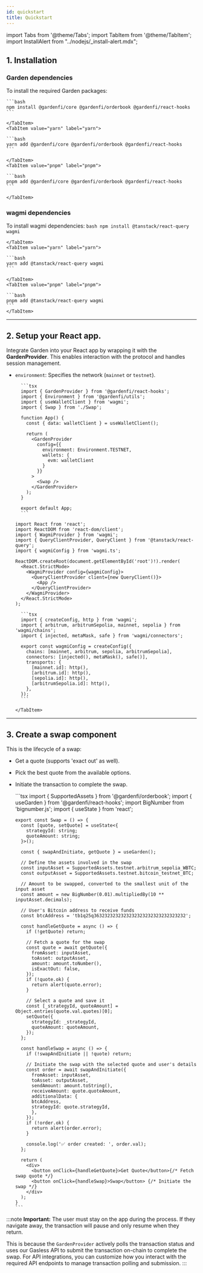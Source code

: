 ```yaml
---
id: quickstart
title: Quickstart
---
```


import Tabs from '@theme/Tabs';
import TabItem from '@theme/TabItem';
import InstallAlert from "../nodejs/\_install-alert.mdx";

## 1. Installation

<InstallAlert/>

### Garden dependencies

To install the required Garden packages:
<Tabs>
<TabItem value="npm" label="npm">

    ```bash
    npm install @gardenfi/core @gardenfi/orderbook @gardenfi/react-hooks
    ```

    </TabItem>
    <TabItem value="yarn" label="yarn">

    ```bash
    yarn add @gardenfi/core @gardenfi/orderbook @gardenfi/react-hooks
    ```

    </TabItem>
    <TabItem value="pnpm" label="pnpm">

    ```bash
    pnpm add @gardenfi/core @gardenfi/orderbook @gardenfi/react-hooks
    ```

    </TabItem>

</Tabs>

### wagmi dependencies

To install wagmi dependencies:
<Tabs>
<TabItem value="npm" label="npm">
    ```bash
      npm install @tanstack/react-query wagmi
    ```

    </TabItem>
    <TabItem value="yarn" label="yarn">

    ```bash
    yarn add @tanstack/react-query wagmi
    ```

    </TabItem>
    <TabItem value="pnpm" label="pnpm">

    ```bash
    pnpm add @tanstack/react-query wagmi
    ```
    </TabItem>

</Tabs>

---

## 2. Setup your React app.

Integrate Garden into your React app by wrapping it with the **GardenProvider**. This enables interaction with the protocol and handles session management.

- `environment`: Specifies the network (`mainnet` or `testnet`).
  <Tabs>
  <TabItem value="app.tsx" label="app.tsx" default>

        ```tsx
        import { GardenProvider } from '@gardenfi/react-hooks';
        import { Environment } from '@gardenfi/utils';
        import { useWalletClient } from 'wagmi';
        import { Swap } from './Swap';

        function App() {
          const { data: walletClient } = useWalletClient();

          return (
            <GardenProvider
              config={{
                environment: Environment.TESTNET,
                wallets: {
                  evm: walletClient
                }
              }}
            >
              <Swap />
            </GardenProvider>
          );
        }

        export default App;
        ```

    </TabItem>
  <TabItem value="main.tsx" label="main.tsx">

  ```tsx
  import React from 'react';
  import ReactDOM from 'react-dom/client';
  import { WagmiProvider } from 'wagmi';
  import { QueryClientProvider, QueryClient } from '@tanstack/react-query';
  import { wagmiConfig } from 'wagmi.ts';

  ReactDOM.createRoot(document.getElementById('root')!).render(
    <React.StrictMode>
      <WagmiProvider config={wagmiConfig}>
        <QueryClientProvider client={new QueryClient()}>
          <App />
        </QueryClientProvider>
      </WagmiProvider>
    </React.StrictMode>
  );
  ```

    </TabItem>

    <TabItem value="wagmi.ts" label="wagmi.ts">

        ```tsx
        import { createConfig, http } from 'wagmi';
        import { arbitrum, arbitrumSepolia, mainnet, sepolia } from 'wagmi/chains';
        import { injected, metaMask, safe } from 'wagmi/connectors';

        export const wagmiConfig = createConfig({
          chains: [mainnet, arbitrum, sepolia, arbitrumSepolia],
          connectors: [injected(), metaMask(), safe()],
          transports: {
            [mainnet.id]: http(),
            [arbitrum.id]: http(),
            [sepolia.id]: http(),
            [arbitrumSepolia.id]: http(),
          },
        });
        ```

      </TabItem>

  </Tabs>

---

## 3. Create a swap component

This is the lifecycle of a swap:

- Get a quote (supports 'exact out' as well).
- Pick the best quote from the available options.
- Initiate the transaction to complete the swap.

  <Tabs>
    <TabItem value="swap.tsx" label="Swap.tsx" default>
      ```tsx
      import { SupportedAssets } from '@gardenfi/orderbook';
      import { useGarden } from '@gardenfi/react-hooks';
      import BigNumber from 'bignumber.js';
      import { useState } from 'react';

      export const Swap = () => {
        const [quote, setQuote] = useState<{
          strategyId: string;
          quoteAmount: string;
        }>();

        const { swapAndInitiate, getQuote } = useGarden();

        // Define the assets involved in the swap
        const inputAsset = SupportedAssets.testnet.arbitrum_sepolia_WBTC;
        const outputAsset = SupportedAssets.testnet.bitcoin_testnet_BTC;

        // Amount to be swapped, converted to the smallest unit of the input asset
        const amount = new BigNumber(0.01).multipliedBy(10 ** inputAsset.decimals);

        // User's Bitcoin address to receive funds
        const btcAddress = 'tb1q25q3632323232323232323232323232323232';

        const handleGetQuote = async () => {
          if (!getQuote) return;

          // Fetch a quote for the swap
          const quote = await getQuote({
            fromAsset: inputAsset,
            toAsset: outputAsset,
            amount: amount.toNumber(),
            isExactOut: false,
          });
          if (!quote.ok) {
            return alert(quote.error);
          }

          // Select a quote and save it
          const [_strategyId, quoteAmount] = Object.entries(quote.val.quotes)[0];
          setQuote({
            strategyId: _strategyId,
            quoteAmount: quoteAmount,
          });
        };

        const handleSwap = async () => {
          if (!swapAndInitiate || !quote) return;

          // Initiate the swap with the selected quote and user's details
          const order = await swapAndInitiate({
            fromAsset: inputAsset,
            toAsset: outputAsset,
            sendAmount: amount.toString(),
            receiveAmount: quote.quoteAmount,
            additionalData: {
            btcAddress,
            strategyId: quote.strategyId,
            },
          });
          if (!order.ok) {
            return alert(order.error);
          }

          console.log('✅ order created: ', order.val);
        };

        return (
          <div>
            <button onClick={handleGetQuote}>Get Quote</button>{/* Fetch swap quote */}
            <button onClick={handleSwap}>Swap</button> {/* Initiate the swap */}
          </div>
        );
      }
      ```

    </TabItem>

  </Tabs>

:::note
**Important:** The user must stay on the app during the process. If they navigate away, the transaction will pause and only resume when they return.

This is because the `GardenProvider` actively polls the transaction status and uses our Gasless API to submit the transaction on-chain to complete the swap. For API integrations, you can customize how you interact with the required API endpoints to manage transaction polling and submission.
:::
